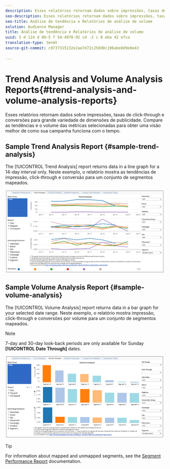 ```yaml
---
description: Esses relatórios retornam dados sobre impressões, taxas de click-through e conversões para grande variedade de dimensões de publicidade. Compare as tendências e o volume das métricas selecionadas para obter uma visão melhor de como sua campanha funciona com o tempo.
seo-description: Esses relatórios retornam dados sobre impressões, taxas de click-through e conversões para grande variedade de dimensões de publicidade. Compare as tendências e o volume das métricas selecionadas para obter uma visão melhor de como sua campanha funciona com o tempo.
seo-title: Análise de tendência e Relatórios de análise de volume
solution: Audience Manager
title: Análise de tendência e Relatórios de análise de volume
uuid: 5 d 124 d 80-5 f 54-4970-92 cd -2 c 8 eba 42 efca
translation-type: tm+mt
source-git-commit: c9737315132e2ae7d72c250d8c196abe8d9e0e43

---
```



# Trend Analysis and Volume Analysis Reports{#trend-analysis-and-volume-analysis-reports}

Esses relatórios retornam dados sobre impressões, taxas de click-through e conversões para grande variedade de dimensões de publicidade. Compare as tendências e o volume das métricas selecionadas para obter uma visão melhor de como sua campanha funciona com o tempo.

## Sample Trend Analysis Report {#sample-trend-analysis}

The [!UICONTROL Trend Analysis] report returns data in a line graph for a 14-day interval only. Neste exemplo, o relatório mostra as tendências de impressão, click-through e conversão para um conjunto de segmentos mapeados.

![](assets/trend-analysis.png)

## Sample Volume Analysis Report {#sample-volume-analysis}

The [!UICONTROL Volume Analysis] report returns data in a bar graph for your selected date range. Neste exemplo, o relatório mostra impressão, click-through e conversões por volume para um conjunto de segmentos mapeados.

>[!NOTE]
>
>7-day and 30-day look-back periods are only available for Sunday **[!UICONTROL Date Through]** dates.

![](assets/volume-analysis.png)

>[!TIP]
>
>For information about mapped and unmapped segments, see the [Segment Performance Report](../../../reporting/audience-optimization-reports/aor-advertisers/segment-performance.md) documentation.

